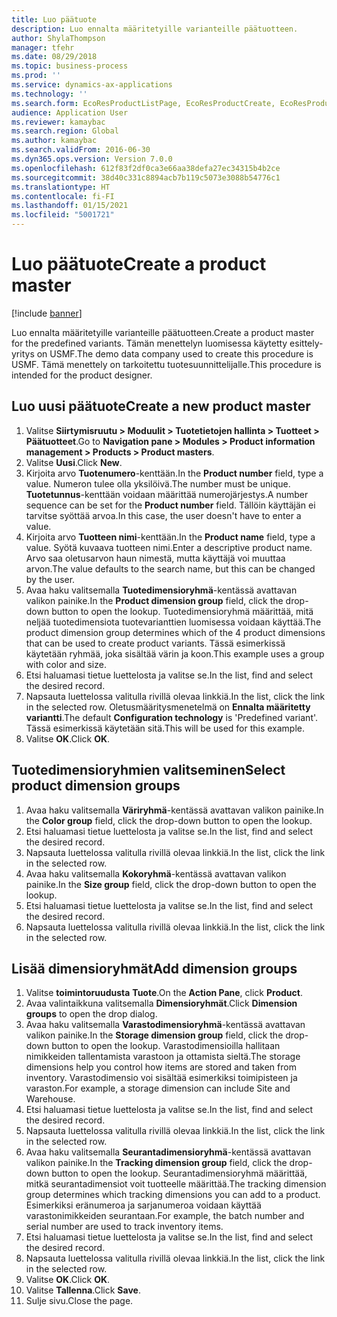 ```yaml
---
title: Luo päätuote
description: Luo ennalta määritetyille varianteille päätuotteen.
author: ShylaThompson
manager: tfehr
ms.date: 08/29/2018
ms.topic: business-process
ms.prod: ''
ms.service: dynamics-ax-applications
ms.technology: ''
ms.search.form: EcoResProductListPage, EcoResProductCreate, EcoResProductDetails, EcoResProductInventoryDimensionGroups
audience: Application User
ms.reviewer: kamaybac
ms.search.region: Global
ms.author: kamaybac
ms.search.validFrom: 2016-06-30
ms.dyn365.ops.version: Version 7.0.0
ms.openlocfilehash: 612f83f2df0ca3e66aa38defa27ec34315b4b2ce
ms.sourcegitcommit: 38d40c331c8894acb7b119c5073e3088b54776c1
ms.translationtype: HT
ms.contentlocale: fi-FI
ms.lasthandoff: 01/15/2021
ms.locfileid: "5001721"
---
```

# <a name="create-a-product-master"></a><span data-ttu-id="cdf37-103">Luo päätuote</span><span class="sxs-lookup"><span data-stu-id="cdf37-103">Create a product master</span></span>

[!include [banner](../../includes/banner.md)]

<span data-ttu-id="cdf37-104">Luo ennalta määritetyille varianteille päätuotteen.</span><span class="sxs-lookup"><span data-stu-id="cdf37-104">Create a product master for the predefined variants.</span></span> <span data-ttu-id="cdf37-105">Tämän menettelyn luomisessa käytetty esittely-yritys on USMF.</span><span class="sxs-lookup"><span data-stu-id="cdf37-105">The demo data company used to create this procedure is USMF.</span></span> <span data-ttu-id="cdf37-106">Tämä menettely on tarkoitettu tuotesuunnittelijalle.</span><span class="sxs-lookup"><span data-stu-id="cdf37-106">This procedure is intended for the product designer.</span></span>


## <a name="create-a-new-product-master"></a><span data-ttu-id="cdf37-107">Luo uusi päätuote</span><span class="sxs-lookup"><span data-stu-id="cdf37-107">Create a new product master</span></span>
1. <span data-ttu-id="cdf37-108">Valitse **Siirtymisruutu > Moduulit > Tuotetietojen hallinta > Tuotteet > Päätuotteet**.</span><span class="sxs-lookup"><span data-stu-id="cdf37-108">Go to **Navigation pane > Modules > Product information management > Products > Product masters**.</span></span>
2. <span data-ttu-id="cdf37-109">Valitse **Uusi**.</span><span class="sxs-lookup"><span data-stu-id="cdf37-109">Click **New**.</span></span>
3. <span data-ttu-id="cdf37-110">Kirjoita arvo **Tuotenumero**-kenttään.</span><span class="sxs-lookup"><span data-stu-id="cdf37-110">In the **Product number** field, type a value.</span></span> <span data-ttu-id="cdf37-111">Numeron tulee olla yksilöivä.</span><span class="sxs-lookup"><span data-stu-id="cdf37-111">The number must be unique.</span></span> <span data-ttu-id="cdf37-112">**Tuotetunnus**-kenttään voidaan määrittää numerojärjestys.</span><span class="sxs-lookup"><span data-stu-id="cdf37-112">A number sequence can be set for the **Product number** field.</span></span> <span data-ttu-id="cdf37-113">Tällöin käyttäjän ei tarvitse syöttää arvoa.</span><span class="sxs-lookup"><span data-stu-id="cdf37-113">In this case, the user doesn't have to enter a value.</span></span>
4. <span data-ttu-id="cdf37-114">Kirjoita arvo **Tuotteen nimi**-kenttään.</span><span class="sxs-lookup"><span data-stu-id="cdf37-114">In the **Product name** field, type a value.</span></span> <span data-ttu-id="cdf37-115">Syötä kuvaava tuotteen nimi.</span><span class="sxs-lookup"><span data-stu-id="cdf37-115">Enter a descriptive product name.</span></span> <span data-ttu-id="cdf37-116">Arvo saa oletusarvon haun nimestä, mutta käyttäjä voi muuttaa arvon.</span><span class="sxs-lookup"><span data-stu-id="cdf37-116">The value defaults to the search name, but this can be changed by the user.</span></span>
5. <span data-ttu-id="cdf37-117">Avaa haku valitsemalla **Tuotedimensioryhmä**-kentässä avattavan valikon painike.</span><span class="sxs-lookup"><span data-stu-id="cdf37-117">In the **Product dimension group** field, click the drop-down button to open the lookup.</span></span> <span data-ttu-id="cdf37-118">Tuotedimensioryhmä määrittää, mitä neljää tuotedimensiota tuotevarianttien luomisessa voidaan käyttää.</span><span class="sxs-lookup"><span data-stu-id="cdf37-118">The product dimension group determines which of the 4 product dimensions that can be used to create product variants.</span></span> <span data-ttu-id="cdf37-119">Tässä esimerkissä käytetään ryhmää, joka sisältää värin ja koon.</span><span class="sxs-lookup"><span data-stu-id="cdf37-119">This example uses a group with color and size.</span></span>
6. <span data-ttu-id="cdf37-120">Etsi haluamasi tietue luettelosta ja valitse se.</span><span class="sxs-lookup"><span data-stu-id="cdf37-120">In the list, find and select the desired record.</span></span>
7. <span data-ttu-id="cdf37-121">Napsauta luettelossa valitulla rivillä olevaa linkkiä.</span><span class="sxs-lookup"><span data-stu-id="cdf37-121">In the list, click the link in the selected row.</span></span> <span data-ttu-id="cdf37-122">Oletusmääritysmenetelmä on **Ennalta määritetty variantti**.</span><span class="sxs-lookup"><span data-stu-id="cdf37-122">The default **Configuration technology** is 'Predefined variant'.</span></span> <span data-ttu-id="cdf37-123">Tässä esimerkissä käytetään sitä.</span><span class="sxs-lookup"><span data-stu-id="cdf37-123">This will be used for this example.</span></span>
8. <span data-ttu-id="cdf37-124">Valitse **OK**.</span><span class="sxs-lookup"><span data-stu-id="cdf37-124">Click **OK**.</span></span>

## <a name="select-product-dimension-groups"></a><span data-ttu-id="cdf37-125">Tuotedimensioryhmien valitseminen</span><span class="sxs-lookup"><span data-stu-id="cdf37-125">Select product dimension groups</span></span>
1. <span data-ttu-id="cdf37-126">Avaa haku valitsemalla **Väriryhmä**-kentässä avattavan valikon painike.</span><span class="sxs-lookup"><span data-stu-id="cdf37-126">In the **Color group** field, click the drop-down button to open the lookup.</span></span>
2. <span data-ttu-id="cdf37-127">Etsi haluamasi tietue luettelosta ja valitse se.</span><span class="sxs-lookup"><span data-stu-id="cdf37-127">In the list, find and select the desired record.</span></span>
3. <span data-ttu-id="cdf37-128">Napsauta luettelossa valitulla rivillä olevaa linkkiä.</span><span class="sxs-lookup"><span data-stu-id="cdf37-128">In the list, click the link in the selected row.</span></span>
4. <span data-ttu-id="cdf37-129">Avaa haku valitsemalla **Kokoryhmä**-kentässä avattavan valikon painike.</span><span class="sxs-lookup"><span data-stu-id="cdf37-129">In the **Size group** field, click the drop-down button to open the lookup.</span></span>
5. <span data-ttu-id="cdf37-130">Etsi haluamasi tietue luettelosta ja valitse se.</span><span class="sxs-lookup"><span data-stu-id="cdf37-130">In the list, find and select the desired record.</span></span>
6. <span data-ttu-id="cdf37-131">Napsauta luettelossa valitulla rivillä olevaa linkkiä.</span><span class="sxs-lookup"><span data-stu-id="cdf37-131">In the list, click the link in the selected row.</span></span>

## <a name="add-dimension-groups"></a><span data-ttu-id="cdf37-132">Lisää dimensioryhmät</span><span class="sxs-lookup"><span data-stu-id="cdf37-132">Add dimension groups</span></span>
1. <span data-ttu-id="cdf37-133">Valitse **toimintoruudusta** **Tuote**.</span><span class="sxs-lookup"><span data-stu-id="cdf37-133">On the **Action Pane**, click **Product**.</span></span>
2. <span data-ttu-id="cdf37-134">Avaa valintaikkuna valitsemalla **Dimensioryhmät**.</span><span class="sxs-lookup"><span data-stu-id="cdf37-134">Click **Dimension groups** to open the drop dialog.</span></span>
3. <span data-ttu-id="cdf37-135">Avaa haku valitsemalla **Varastodimensioryhmä**-kentässä avattavan valikon painike.</span><span class="sxs-lookup"><span data-stu-id="cdf37-135">In the **Storage dimension group** field, click the drop-down button to open the lookup.</span></span> <span data-ttu-id="cdf37-136">Varastodimensioilla hallitaan nimikkeiden tallentamista varastoon ja ottamista sieltä.</span><span class="sxs-lookup"><span data-stu-id="cdf37-136">The storage dimensions help you control how items are stored and taken from inventory.</span></span> <span data-ttu-id="cdf37-137">Varastodimensio voi sisältää esimerkiksi toimipisteen ja varaston.</span><span class="sxs-lookup"><span data-stu-id="cdf37-137">For example, a storage dimension can include Site and Warehouse.</span></span>
4. <span data-ttu-id="cdf37-138">Etsi haluamasi tietue luettelosta ja valitse se.</span><span class="sxs-lookup"><span data-stu-id="cdf37-138">In the list, find and select the desired record.</span></span>
5. <span data-ttu-id="cdf37-139">Napsauta luettelossa valitulla rivillä olevaa linkkiä.</span><span class="sxs-lookup"><span data-stu-id="cdf37-139">In the list, click the link in the selected row.</span></span>
6. <span data-ttu-id="cdf37-140">Avaa haku valitsemalla **Seurantadimensioryhmä**-kentässä avattavan valikon painike.</span><span class="sxs-lookup"><span data-stu-id="cdf37-140">In the **Tracking dimension group** field, click the drop-down button to open the lookup.</span></span> <span data-ttu-id="cdf37-141">Seurantadimensioryhmä määrittää, mitkä seurantadimensiot voit tuotteelle määrittää.</span><span class="sxs-lookup"><span data-stu-id="cdf37-141">The tracking dimension group determines which tracking dimensions you can add to a product.</span></span> <span data-ttu-id="cdf37-142">Esimerkiksi eränumeroa ja sarjanumeroa voidaan käyttää varastonimikkeiden seurantaan.</span><span class="sxs-lookup"><span data-stu-id="cdf37-142">For example, the batch number and serial number are used to track inventory items.</span></span>
7. <span data-ttu-id="cdf37-143">Etsi haluamasi tietue luettelosta ja valitse se.</span><span class="sxs-lookup"><span data-stu-id="cdf37-143">In the list, find and select the desired record.</span></span>
8. <span data-ttu-id="cdf37-144">Napsauta luettelossa valitulla rivillä olevaa linkkiä.</span><span class="sxs-lookup"><span data-stu-id="cdf37-144">In the list, click the link in the selected row.</span></span>
9. <span data-ttu-id="cdf37-145">Valitse **OK**.</span><span class="sxs-lookup"><span data-stu-id="cdf37-145">Click **OK**.</span></span>
10. <span data-ttu-id="cdf37-146">Valitse **Tallenna**.</span><span class="sxs-lookup"><span data-stu-id="cdf37-146">Click **Save**.</span></span>
11. <span data-ttu-id="cdf37-147">Sulje sivu.</span><span class="sxs-lookup"><span data-stu-id="cdf37-147">Close the page.</span></span>

